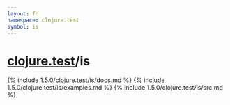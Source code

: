```yaml
---
layout: fn
namespace: clojure.test
symbol: is
---
```


# [clojure.test](../)/is

{% include 1.5.0/clojure.test/is/docs.md %}
{% include 1.5.0/clojure.test/is/examples.md %}
{% include 1.5.0/clojure.test/is/src.md %}

